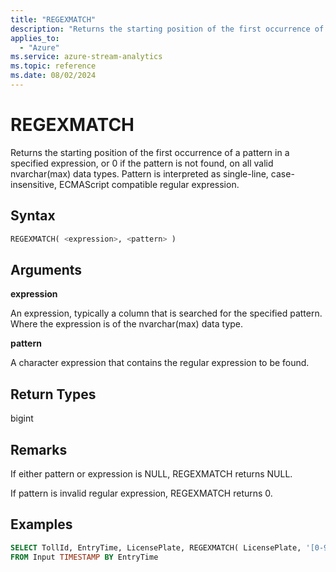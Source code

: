 ```yaml
---
title: "REGEXMATCH"
description: "Returns the starting position of the first occurrence of a pattern in a specified expression, or 0 if the pattern is not found, on all valid nvarchar(max) data types."
applies_to: 
  - "Azure"
ms.service: azure-stream-analytics
ms.topic: reference
ms.date: 08/02/2024
---
```

# REGEXMATCH
  Returns the starting position of the first occurrence of a pattern in a specified expression, or 0 if the pattern is not found, on all valid nvarchar(max) data types. Pattern is interpreted as single-line, case-insensitive, ECMAScript compatible regular expression.  
  
 ## Syntax  
  
```SQL   
REGEXMATCH( <expression>, <pattern> )  
```  
  
## Arguments  
 **expression**  
  
 An expression, typically a column that is searched for the specified pattern. Where the expression is of the nvarchar(max) data type.  
  
 **pattern**  
  
 A character expression that contains the regular expression to be found.  
  
## Return Types  
 bigint  
  
## Remarks  
 If either pattern or expression is NULL, REGEXMATCH returns NULL.  
  
 If pattern is invalid regular expression, REGEXMATCH returns 0.  
  
## Examples  
  
```SQL  
SELECT TollId, EntryTime, LicensePlate, REGEXMATCH( LicensePlate, '[0-9][0-9][0-9]' ),  
FROM Input TIMESTAMP BY EntryTime  
```  
  
  
